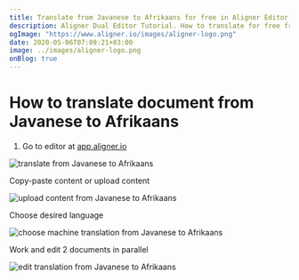 ```yaml
---
title: Translate from Javanese to Afrikaans for free in Aligner Editor
description: Aligner Dual Editor Tutorial. How to translate for free from Javanese to Afrikaans. Aligner is multilingual document management platform. 
ogImage: "https://www.aligner.io/images/aligner-logo.png"
date: 2020-05-06T07:09:21+03:00
image: ../images/aligner-logo.png
onBlog: true
---
```


# How to translate document from Javanese to Afrikaans

1. Go to editor at [app.aligner.io](https://app.aligner.io "Aligner App web page")

![translate from Javanese to Afrikaans](../aligner-blank-editor.png "translate from Javanese to Afrikaans")

Copy-paste content or upload content

![upload content from Javanese to Afrikaans](../aligner-uploaded-document.png "upload content from Javanese to Afrikaans")

Choose desired language

![choose machine translation from Javanese to Afrikaans](../aligner-language-dropdown.png "choose machine translation from Javanese to Afrikaans")

Work and edit 2 documents in parallel

![edit translation from Javanese to Afrikaans](../aligner-double-sitded-editor.png "edit translation from Javanese to Afrikaans")

